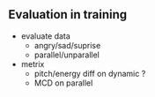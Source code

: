 #
## Evaluation in training
- evaluate data
  - angry/sad/suprise
  - parallel/unparallel
- metrix
  - pitch/energy diff on dynamic ?
  - MCD on parallel
## 